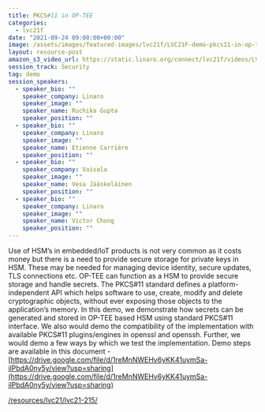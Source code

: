 ```yaml
---
title: PKCS#11 in OP-TEE
categories:
  - lvc21f
date: "2021-09-24 09:00:00+00:00"
image: /assets/images/featured-images/lvc21f/LVC21F-demo-pkcs11-in-op-tee.png
layout: resource-post
amazon_s3_video_url: https://static.linaro.org/connect/lvc21f/videos/LVC21F-demo-pkcs11-demo-v2.mp4
session_track: Security
tag: demo
session_speakers:
  - speaker_bio: ""
    speaker_company: Linaro
    speaker_image: ""
    speaker_name: Ruchika Gupta
    speaker_position: ""
  - speaker_bio: ""
    speaker_company: Linaro
    speaker_image: ""
    speaker_name: Etienne Carrière
    speaker_position: ""
  - speaker_bio: ""
    speaker_company: Vaisala
    speaker_image: ""
    speaker_name: Vesa Jääskeläinen
    speaker_position: ""
  - speaker_bio: ""
    speaker_company: Linaro
    speaker_image: ""
    speaker_name: Victor Chong
    speaker_position: ""
---
```


Use of HSM’s in embedded/IoT products is not very common as it costs money but there is a need to provide secure storage for private keys in HSM. These may be needed for managing device identity, secure updates, TLS connections etc. OP-TEE can function as a HSM to provide secure storage and handle secrets. The PKCS#11 standard defines a platform-independent API which helps software to use, create, modify and delete cryptographic objects, without ever exposing those objects to the application’s memory. In this demo, we demonstrate how secrets can be generated and stored in OP-TEE based HSM using standard PKCS#11 interface. We also would demo the compatibility of the implementation with available PKCS#11 plugins/engines in openssl and openssh. Further, we would demo a few ways by which we test the implementation. Demo steps are available in this document -
[https://drive.google.com/file/d/1reMnNWEHv6yKK41uymSa-ilPbdA0ny5y/view?usp=sharing](https://drive.google.com/file/d/1reMnNWEHv6yKK41uymSa-ilPbdA0ny5y/view?usp=sharing)

[/resources/lvc21/lvc21-215/](/resources/lvc21/lvc21-215/)
